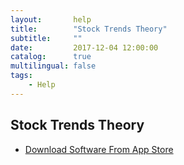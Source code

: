 ```yaml
---
layout:       help
title:        "Stock Trends Theory"
subtitle:     ""
date:         2017-12-04 12:00:00
catalog:      true
multilingual: false
tags:
    - Help
---
```



## Stock Trends Theory




-  [Download Software From App Store][1]

[1]: http://itunes.apple.com/us/app/id1228960496